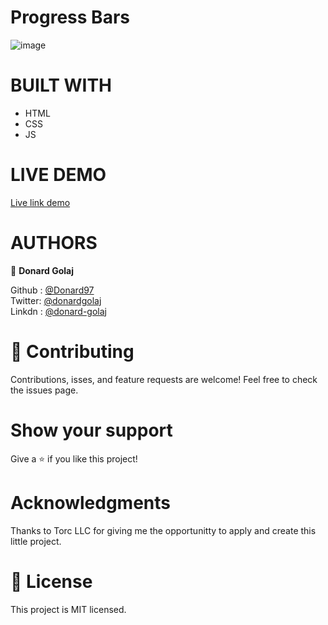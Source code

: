 # Progress Bars

![image](https://user-images.githubusercontent.com/74506933/155356258-5d49f969-463d-4117-b53d-52d483d0ac87.png)



# BUILT WITH
- HTML
- CSS
- JS

# LIVE DEMO
[Live link demo](https://donard97.github.io/progress-bars/)

# AUTHORS

👤 **Donard Golaj**
 

Github : [@Donard97](https://github.com/Donard97) <br>
Twitter: [@donardgolaj](https://twitter.com/donardgolaj) <br>
Linkdn : [@donard-golaj](https://www.linkedin.com/in/donard-golaj/) <br>



# 🤝 Contributing
Contributions, isses, and feature requests are welcome!
Feel free to check the issues page.

# Show your support
Give a ⭐️ if you like this project!

# Acknowledgments

 Thanks to Torc LLC for giving me the opportunitty to apply and create this little project.

# 📝 License
This project is MIT licensed.
